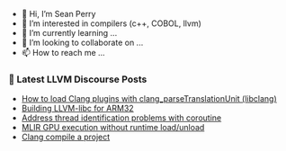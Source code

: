 - 👋 Hi, I’m Sean Perry
- 👀 I’m interested in compilers (c++, COBOL, llvm)
- 🌱 I’m currently learning ...
- 💞️ I’m looking to collaborate on ...
- 📫 How to reach me ...

<!---
s66perry/s66perry is a ✨ special ✨ repository because its `README.md` (this file) appears on your GitHub profile.
You can click the Preview link to take a look at your changes.
--->
### 📕 Latest LLVM Discourse Posts

<!-- DISCOURSE-LLVM:START -->
- [How to load Clang plugins with clang_parseTranslationUnit &lpar;libclang&rpar;](https://discourse.llvm.org/t/how-to-load-clang-plugins-with-clang-parsetranslationunit-libclang/62111#post_1)
- [Building LLVM-libc for ARM32](https://discourse.llvm.org/t/building-llvm-libc-for-arm32/62092#post_3)
- [Address thread identification problems with coroutine](https://discourse.llvm.org/t/address-thread-identification-problems-with-coroutine/62015#post_14)
- [MLIR GPU execution without runtime load/unload](https://discourse.llvm.org/t/mlir-gpu-execution-without-runtime-load-unload/61712#post_2)
- [Clang compile a project](https://discourse.llvm.org/t/clang-compile-a-project/62064#post_8)
<!-- DISCOURSE-LLVM:END -->

